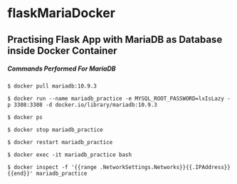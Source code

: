 # flaskMariaDocker

## Practising Flask App with MariaDB as Database inside Docker Container

##### Commands Performed For MariaDB

```
$ docker pull mariadb:10.9.3

$ docker run --name mariadb_practice -e MYSQL_ROOT_PASSWORD=lxIsLazy -p 3308:3308 -d docker.io/library/mariadb:10.9.3

$ docker ps

$ docker stop mariadb_practice

$ docker restart mariadb_practice

$ docker exec -it mariadb_practice bash

$ docker inspect -f '{{range .NetworkSettings.Networks}}{{.IPAddress}}{{end}}' mariadb_practice
```